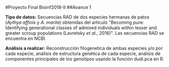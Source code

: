 #Proyecto Final Bioinf2018-II
##Avance 1

**Tipo de datos:** Secuencias RAD de dos especies hermanas de patos (*Aythya affinis* y *A. marila*) obtenidas del articulo "Becoming pure: Identifying generational classes of admixed individuals within lesser and greater scroup populations (Lavretsky *et al*., 2016)". Las secuencias RAD se encuentra en NCBI.
 
 **Análisis a realizar:** Reconstrucción filogenetica de ambas especies y/o por cada especie, análisis de estructura genética de cada especie, análisis de componentes principales de los genotipos usando la función dudi.pca en R. 